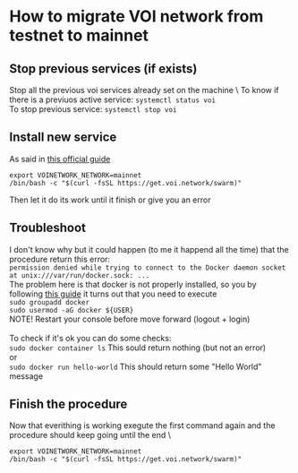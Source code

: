 # How to migrate VOI network from testnet to mainnet

## Stop previous services (if exists)
Stop all the previous voi services already set on the machine \ 
To know if there is a previuos active service: `systemctl status voi` \
To stop previous service: `systemctl stop voi`

## Install new service
As said in [this official guide](https://voinetwork.github.io/voi-swarm/updating/migrating-network/) 
```
export VOINETWORK_NETWORK=mainnet
/bin/bash -c "$(curl -fsSL https://get.voi.network/swarm)"
```
Then let it do its work until it finish or give you an error

## Troubleshoot
I don't know why but it could happen (to me it happend all the time) that the procedure return this error: \
`permission denied while trying to connect to the Docker daemon socket at unix:///var/run/docker.sock: ...` \
The problem here is that docker is not properly installed, so you by following [this guide](https://www.digitalocean.com/community/questions/how-to-fix-docker-got-permission-denied-while-trying-to-connect-to-the-docker-daemon-socket) it turns out that you need to execute \
`sudo groupadd docker` \
`sudo usermod -aG docker ${USER}` \
NOTE! Restart your console before move forward (logout + login) \
\
To check if it's ok you can do some checks: \
`sudo docker container ls` This sould return nothing (but not an error) \
or \
`sudo docker run hello-world` This should return some "Hello World" message 

## Finish the procedure
Now that everithing is working exegute the first command again and the procedure should keep going until the end \ 
```
export VOINETWORK_NETWORK=mainnet
/bin/bash -c "$(curl -fsSL https://get.voi.network/swarm)"
```
